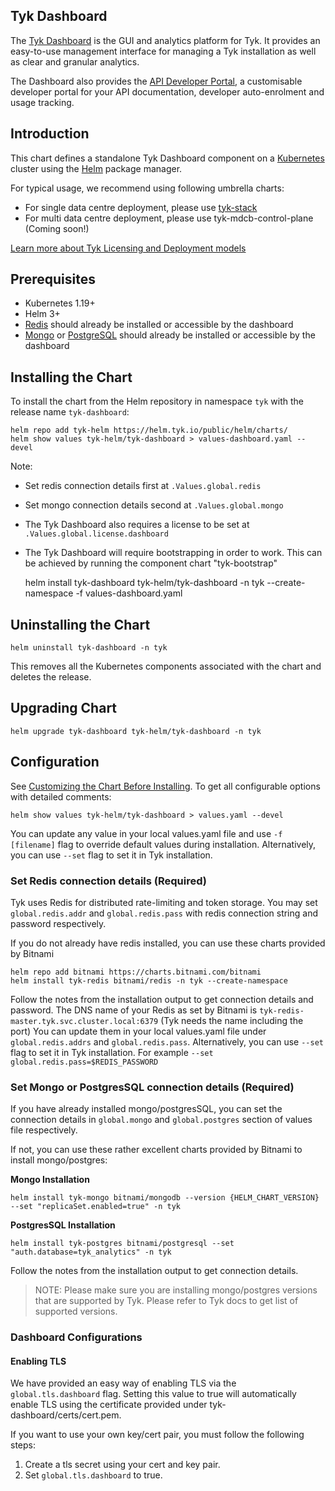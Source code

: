 ## Tyk Dashboard
The [Tyk Dashboard](https://tyk.io/docs/tyk-dashboard/) is the GUI and analytics platform for Tyk. It provides an easy-to-use management interface for managing a Tyk installation as well as clear and granular analytics.

The Dashboard also provides the [API Developer Portal](https://tyk.io/docs/tyk-developer-portal/), a customisable developer portal for your API documentation, developer auto-enrolment and usage tracking.

## Introduction
This chart defines a standalone Tyk Dashboard component on a [Kubernetes](https://kubernetes.io/) cluster using the [Helm](https://helm.sh/) package manager.

For typical usage, we recommend using following umbrella charts:
* For single data centre deployment, please use [tyk-stack](https://github.com/TykTechnologies/tyk-charts/tree/main/tyk-stack)
* For multi data centre deployment, please use tyk-mdcb-control-plane (Coming soon!)

[Learn more about Tyk Licensing and Deployment models](https://tyk.io/docs/tyk-on-premises/licensing/)

## Prerequisites
* Kubernetes 1.19+
* Helm 3+
* [Redis](https://tyk.io/docs/planning-for-production/redis/) should already be installed or accessible by the dashboard 
* [Mongo](https://tyk.io/docs/planning-for-production/database-settings/mongodb/) or [PostgreSQL](https://tyk.io/docs/planning-for-production/database-settings/postgresql/) should already be installed or accessible by the dashboard

## Installing the Chart

To install the chart from the Helm repository in namespace `tyk` with the release name `tyk-dashboard`:

    helm repo add tyk-helm https://helm.tyk.io/public/helm/charts/
    helm show values tyk-helm/tyk-dashboard > values-dashboard.yaml --devel

Note: 
* Set redis connection details first at `.Values.global.redis`
* Set mongo connection details second at `.Values.global.mongo`
* The Tyk Dashboard also requires a license to be set at `.Values.global.license.dashboard`
* The Tyk Dashboard will require bootstrapping in order to work. This can be achieved by running the component
chart "tyk-bootstrap"

    helm install tyk-dashboard tyk-helm/tyk-dashboard -n tyk --create-namespace -f values-dashboard.yaml

## Uninstalling the Chart

    helm uninstall tyk-dashboard -n tyk

This removes all the Kubernetes components associated with the chart and deletes the release.

## Upgrading Chart

    helm upgrade tyk-dashboard tyk-helm/tyk-dashboard -n tyk

## Configuration
See [Customizing the Chart Before Installing](https://helm.sh/docs/intro/using_helm/#customizing-the-chart-before-installing). To get all configurable options with detailed comments:

    helm show values tyk-helm/tyk-dashboard > values.yaml --devel
    
You can update any value in your local values.yaml file and use `-f [filename]` flag to override default values during installation. Alternatively, you can use `--set` flag to set it in Tyk installation.

### Set Redis connection details (Required)
Tyk uses Redis for distributed rate-limiting and token storage. You may set `global.redis.addr` and `global.redis.pass` with redis connection string and password respectively.

If you do not already have redis installed, you can use these charts provided by Bitnami

    helm repo add bitnami https://charts.bitnami.com/bitnami
    helm install tyk-redis bitnami/redis -n tyk --create-namespace

Follow the notes from the installation output to get connection details and password. The DNS name of your Redis as set by Bitnami is `tyk-redis-master.tyk.svc.cluster.local:6379` (Tyk needs the name including the port) You can update them in your local values.yaml file under `global.redis.addrs` and `global.redis.pass`. Alternatively, you can use `--set` flag to set it in Tyk installation. For example `--set global.redis.pass=$REDIS_PASSWORD`

### Set Mongo or PostgresSQL connection details (Required)
If you have already installed mongo/postgresSQL, you can set the connection details in `global.mongo` and `global.postgres` section of values file respectively.

If not, you can use these rather excellent charts provided by Bitnami to install mongo/postgres:

**Mongo Installation**

```
helm install tyk-mongo bitnami/mongodb --version {HELM_CHART_VERSION} --set "replicaSet.enabled=true" -n tyk
```

**PostgresSQL Installation**
```
helm install tyk-postgres bitnami/postgresql --set "auth.database=tyk_analytics" -n tyk
```

Follow the notes from the installation output to get connection details.

>NOTE: Please make sure you are installing mongo/postgres versions that are supported by Tyk. Please refer to Tyk docs to get list of supported versions.

### Dashboard Configurations

#### Enabling TLS
We have provided an easy way of enabling TLS via the `global.tls.dashboard` flag. Setting this value to true will
automatically enable TLS using the certificate provided under tyk-dashboard/certs/cert.pem.

If you want to use your own key/cert pair, you must follow the following steps:
1. Create a tls secret using your cert and key pair.
2. Set `global.tls.dashboard` to true.

